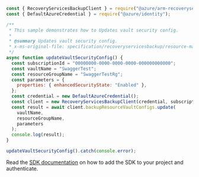 ```javascript
const { RecoveryServicesBackupClient } = require("@azure/arm-recoveryservicesbackup");
const { DefaultAzureCredential } = require("@azure/identity");

/**
 * This sample demonstrates how to Updates vault security config.
 *
 * @summary Updates vault security config.
 * x-ms-original-file: specification/recoveryservicesbackup/resource-manager/Microsoft.RecoveryServices/stable/2021-12-01/examples/Common/BackupResourceVaultConfigs_Patch.json
 */
async function updateVaultSecurityConfig() {
  const subscriptionId = "00000000-0000-0000-0000-000000000000";
  const vaultName = "SwaggerTest";
  const resourceGroupName = "SwaggerTestRg";
  const parameters = {
    properties: { enhancedSecurityState: "Enabled" },
  };
  const credential = new DefaultAzureCredential();
  const client = new RecoveryServicesBackupClient(credential, subscriptionId);
  const result = await client.backupResourceVaultConfigs.update(
    vaultName,
    resourceGroupName,
    parameters
  );
  console.log(result);
}

updateVaultSecurityConfig().catch(console.error);
```

Read the [SDK documentation](https://github.com/Azure/azure-sdk-for-js/blob/%40azure%2Farm-recoveryservicesbackup_8.2.0/sdk/recoveryservicesbackup/arm-recoveryservicesbackup/README.md) on how to add the SDK to your project and authenticate.
